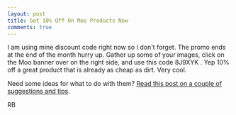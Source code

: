 ```yaml
---
layout: post
title: Get 10% Off On Moo Products Now
comments: true
---
```

I am using mine discount code right now so I don't forget. The promo ends at the end of the month hurry up. Gather up some of your images, click on the Moo banner over on the right side, and use this code 8J9XYK . Yep 10% off a great product that is already as cheap as dirt. Very cool.

Need some ideas for what to do with them? <a href="http://photo.rwboyer.com/2010/08/31/more-on-moo/">Read this post on a couple of suggestions and tips</a>.

RB